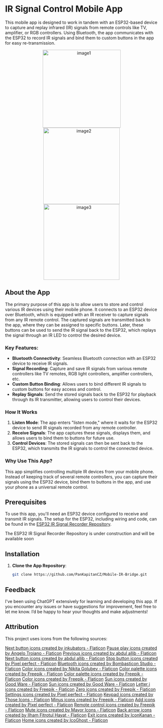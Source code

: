# IR Signal Control Mobile App

This mobile app is designed to work in tandem with an ESP32-based device to capture and replay infrared (IR) signals from remote controls like TV, amplifier, or RGB controllers. Using Bluetooth, the app communicates with the ESP32 to record IR signals and bind them to custom buttons in the app for easy re-transmission.

<p align="center">
  <img src="https://github.com/user-attachments/assets/a06a844f-322d-435c-93a6-67e4fe166b8d" alt="image1" width="257"/>
  <img src="https://github.com/user-attachments/assets/28524f31-5243-42f4-bd42-e8bc1e1f2ff6" alt="image2" width="252"/>
  <img src="https://github.com/user-attachments/assets/c2f8dc87-7725-4313-bcb9-8013558ff57a" alt="image3" width="250"/>
</p>

## About the App

The primary purpose of this app is to allow users to store and control various IR devices using their mobile phone. It connects to an ESP32 device over Bluetooth, which is equipped with an IR receiver to capture signals from any IR remote control. The captured signals are transmitted back to the app, where they can be assigned to specific buttons. Later, these buttons can be used to send the IR signal back to the ESP32, which replays the signal through an IR LED to control the desired device.

### Key Features:
- **Bluetooth Connectivity**: Seamless Bluetooth connection with an ESP32 device to receive IR signals.
- **Signal Recording**: Capture and save IR signals from various remote controllers like TV remotes, RGB light controllers, amplifier controllers, etc.
- **Custom Button Binding**: Allows users to bind different IR signals to custom buttons for easy access and control.
- **Replay Signals**: Send the stored signals back to the ESP32 for playback through its IR transmitter, allowing users to control their devices.

### How It Works

1. **Listen Mode**: The app enters "listen mode," where it waits for the ESP32 device to send IR signals recorded from any remote controller.
2. **Receive Signals**: The app captures these signals, displays them, and allows users to bind them to buttons for future use.
3. **Control Devices**: The stored signals can then be sent back to the ESP32, which transmits the IR signals to control the connected device.

### Why Use This App?

This app simplifies controlling multiple IR devices from your mobile phone. Instead of keeping track of several remote controllers, you can capture their signals using the ESP32 device, bind them to buttons in the app, and use your phone as a universal remote control.

## Prerequisites

To use this app, you'll need an ESP32 device configured to receive and transmit IR signals. The setup for the ESP32, including wiring and code, can be found in the [ESP32 IR Signal Recorder Repository](https://github.com/yourusername/esp32-ir-signal-recorder).

The ESP32 IR Signal Recorder Repository is under construction and will be available soon

## Installation

1. **Clone the App Repository**:
   ```bash
   git clone https://github.com/PanKapitanCZ/Mobile-IR-Bridge.git

## Feedback

I've been using ChatGPT extensively for learning and developing this app. If you encounter any issues or have suggestions for improvement, feel free to let me know. I’d be happy to hear your thoughts and make adjustments!

## Attribution

This project uses icons from the following sources:

<a href="https://www.flaticon.com/free-icons/next-button" title="next button icons">Next button icons created by inkubators - Flaticon</a>
<a href="https://www.flaticon.com/free-icons/pause-play" title="pause play icons">Pause play icons created by Angelo Troiano - Flaticon</a>
<a href="https://www.flaticon.com/free-icons/previous" title="previous icons">Previous icons created by abdul allib - Flaticon</a>
<a href="https://www.flaticon.com/free-icons/next-button" title="next button icons">Next button icons created by abdul allib - Flaticon</a>
<a href="https://www.flaticon.com/free-icons/stop-button" title="stop button icons">Stop button icons created by Pixel perfect - Flaticon</a>
<a href="https://www.flaticon.com/free-icons/bluetooth" title="bluetooth icons">Bluetooth icons created by Bombasticon Studio - Flaticon</a>
<a href="https://www.flaticon.com/free-icons/color" title="color icons">Color icons created by Nikita Golubev - Flaticon</a>
<a href="https://www.flaticon.com/free-icons/color-palette" title="color palette icons">Color palette icons created by Freepik - Flaticon</a>
<a href="https://www.flaticon.com/free-icons/color-palette" title="color palette icons">Color palette icons created by Freepik - Flaticon</a>
<a href="https://www.flaticon.com/free-icons/color" title="color icons">Color icons created by Freepik - Flaticon</a>
<a href="https://www.flaticon.com/free-icons/sun" title="sun icons">Sun icons created by Good Ware - Flaticon</a>
<a href="https://www.flaticon.com/free-icons/sun" title="sun icons">Sun icons created by Good Ware - Flaticon</a>
<a href="https://www.flaticon.com/free-icons/letter-i" title="letter i icons">Letter i icons created by Freepik - Flaticon</a>
<a href="https://www.flaticon.com/free-icons/zero" title="zero icons">Zero icons created by Freepik - Flaticon</a>
<a href="https://www.flaticon.com/free-icons/settings" title="settings icons">Settings icons created by Pixel perfect - Flaticon</a>
<a href="https://www.flaticon.com/free-icons/keypad" title="keypad icons">Keypad icons created by Those Icons - Flaticon</a>
<a href="https://www.flaticon.com/free-icons/minus" title="minus icons">Minus icons created by Freepik - Flaticon</a>
<a href="https://www.flaticon.com/free-icons/add" title="add icons">Add icons created by Pixel perfect - Flaticon</a>
<a href="https://www.flaticon.com/free-icons/remote-control" title="remote control icons">Remote control icons created by Freepik - Flaticon</a>
<a href="https://www.flaticon.com/free-icons/mute" title="mute icons">Mute icons created by Mayor Icons - Flaticon</a>
<a href="https://www.flaticon.com/free-icons/back-arrow" title="back arrow icons">Back arrow icons created by Ilham Fitrotul Hayat - Flaticon</a>
<a href="https://www.flaticon.com/free-icons/exit" title="exit icons">Exit icons created by IconKanan - Flaticon</a>
<a href="https://www.flaticon.com/free-icons/home" title="home icons">Home icons created by IcoGhost - Flaticon</a>
